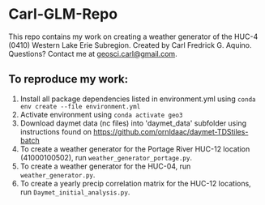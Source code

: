 # Carl-GLM-Repo
This repo contains my work on creating a weather generator of the HUC-4 (0410) Western Lake Erie Subregion. 
Created by Carl Fredrick G. Aquino. Questions? Contact me at geosci.carl@gmail.com.

## To reproduce my work:
1. Install all package dependencies listed in environment.yml using `conda env create --file environment.yml`
3. Activate environment using `conda activate geo3`
5. Download daymet data (nc files) into 'daymet_data' subfolder using instructions found on https://github.com/ornldaac/daymet-TDStiles-batch
6. To create a weather generator for the Portage River HUC-12 location (41000100502), run `weather_generator_portage.py`.
7. To create a weather generator for the HUC-04, run `weather_generator.py`.
8. To create a yearly precip correlation matrix for the HUC-12 locations, run `Daymet_initial_analysis.py`.

